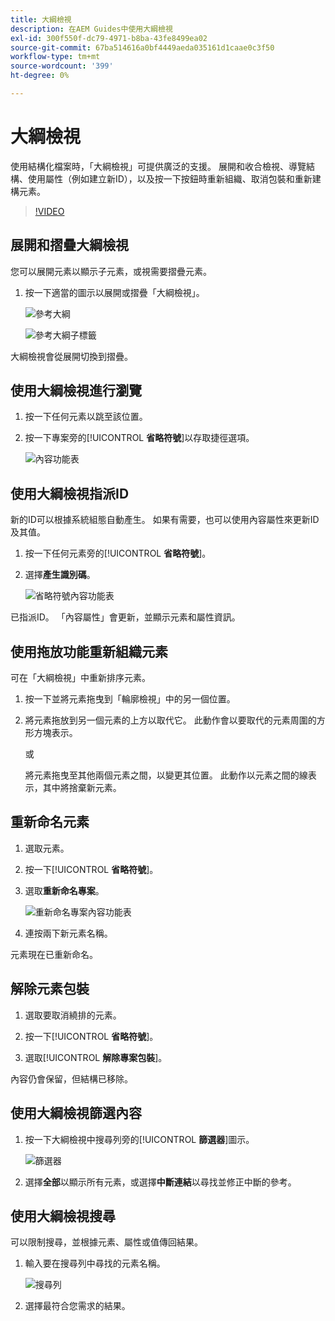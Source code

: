 ```yaml
---
title: 大綱檢視
description: 在AEM Guides中使用大綱檢視
exl-id: 300f550f-dc79-4971-b8ba-43fe8499ea02
source-git-commit: 67ba514616a0bf4449aeda035161d1caae0c3f50
workflow-type: tm+mt
source-wordcount: '399'
ht-degree: 0%

---
```


# 大綱檢視

使用結構化檔案時，「大綱檢視」可提供廣泛的支援。 展開和收合檢視、導覽結構、使用屬性（例如建立新ID），以及按一下按鈕時重新組織、取消包裝和重新建構元素。

>[!VIDEO](https://video.tv.adobe.com/v/342767?quality=12&learn=on)

## 展開和摺疊大綱檢視

您可以展開元素以顯示子元素，或視需要摺疊元素。

1. 按一下適當的圖示以展開或摺疊「大綱檢視」。

   ![參考大綱](images/lesson-6/outline-collapsed-before.png)

   ![參考大綱子標籤](images/lesson-6/outline-expanded-after.png)

大綱檢視會從展開切換到摺疊。

## 使用大綱檢視進行瀏覽

1. 按一下任何元素以跳至該位置。

1. 按一下專案旁的&#x200B;[!UICONTROL **省略符號**]&#x200B;以存取捷徑選項。

   ![內容功能表](images/lesson-6/shortcut-options.png)

## 使用大綱檢視指派ID

新的ID可以根據系統組態自動產生。 如果有需要，也可以使用內容屬性來更新ID及其值。

1. 按一下任何元素旁的&#x200B;[!UICONTROL **省略符號**]。

1. 選擇&#x200B;**產生識別碼**。

   ![省略符號內容功能表](images/lesson-6/ellipsis-popup.png)

已指派ID。 「內容屬性」會更新，並顯示元素和屬性資訊。

## 使用拖放功能重新組織元素

可在「大綱檢視」中重新排序元素。

1. 按一下並將元素拖曳到「輪廓檢視」中的另一個位置。

1. 將元素拖放到另一個元素的上方以取代它。 此動作會以要取代的元素周圍的方形方塊表示。

   或

   將元素拖曳至其他兩個元素之間，以變更其位置。 此動作以元素之間的線表示，其中將捨棄新元素。

## 重新命名元素

1. 選取元素。

1. 按一下&#x200B;[!UICONTROL **省略符號**]。

1. 選取&#x200B;**重新命名專案**。

   ![重新命名專案內容功能表](images/lesson-6/rename-before.png)

1. 連按兩下新元素名稱。

元素現在已重新命名。

## 解除元素包裝

1. 選取要取消繞排的元素。

1. 按一下&#x200B;[!UICONTROL **省略符號**]。

1. 選取&#x200B;[!UICONTROL **解除專案包裝**]。

內容仍會保留，但結構已移除。

## 使用大綱檢視篩選內容

1. 按一下大綱檢視中搜尋列旁的&#x200B;[!UICONTROL **篩選器**]&#x200B;圖示。

   ![篩選器](images/lesson-6/filter-icon.png)

1. 選擇&#x200B;**全部**&#x200B;以顯示所有元素，或選擇&#x200B;**中斷連結**&#x200B;以尋找並修正中斷的參考。

## 使用大綱檢視搜尋

可以限制搜尋，並根據元素、屬性或值傳回結果。

1. 輸入要在搜尋列中尋找的元素名稱。

   ![搜尋列](images/lesson-6/search-bar.png)

1. 選擇最符合您需求的結果。
